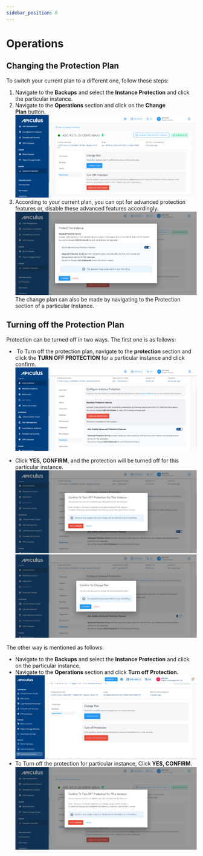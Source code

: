 ```yaml
---
sidebar_position: 6
---
```

# Operations

## Changing the Protection Plan

To switch your current plan to a different one, follow these steps:

1. Navigate to the **Backups** and select the **Instance Protection** and click the particular instance.
2. Navigate to the **Operations** section and click on the **Change Plan** button.
	![Changing the Protection Plan](img/ChangingtheProtectionPlan1.png)
3. According to your current plan, you can opt for advanced protection features or, disable these advanced features accordingly.
	![Changing the Protection Plan](img/ChangingtheProtectionPlan2.png)
The change plan can also be made by navigating to the Protection section of a particular Instance.


## Turning off the Protection Plan

Protection can be turned off in two ways. The first one is as follows:

-  To Turn off the protection plan, navigate to the **protection** section and click the **TURN OFF PROTECTION** for a particular instance and click confirm.
	![Turning off the Protection Plan](img/TurningofftheProtectionPlan1.png)

- Click **YES, CONFIRM**, and the protection will be turned off for this particular instance.
	![Turning off the Protection Plan](img/TurningofftheProtectionPlan2.png)
	![Turning off the Protection Plan](img/TurningofftheProtectionPlan3.png)

The other way is mentioned as follows:

- Navigate to the **Backups** and select the **Instance Protection** and click on the particular instance.
- Navigate to the **Operations** section and click **Turn off** **Protection.**
	![Turning off the Protection Plan](img/TurningofftheProtectionPlan4.png)
- To Turn off the protection for particular instance, Click **YES, CONFIRM**.
	![Turning off the Protection Plan](img/TurningofftheProtectionPlan5.png)









